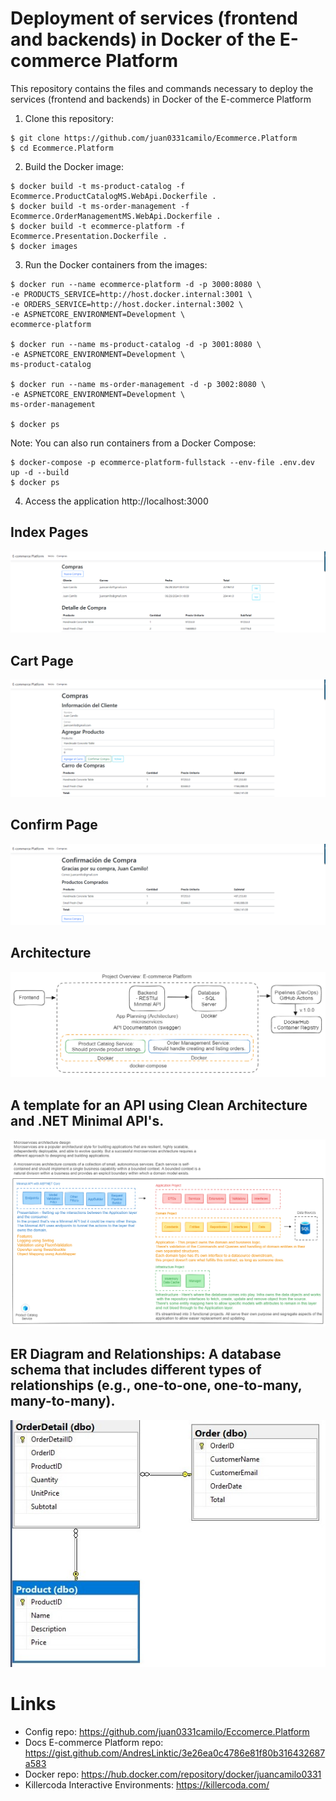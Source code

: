 # Deployment of services (frontend and backends) in Docker of the E-commerce Platform
This repository contains the files and commands necessary to deploy the services (frontend and backends) in Docker of the E-commerce Platform

1. Clone this repository:
```shell
$ git clone https://github.com/juan0331camilo/Ecommerce.Platform
$ cd Ecommerce.Platform
```

2. Build the Docker image:
```shell
$ docker build -t ms-product-catalog -f Ecommerce.ProductCatalogMS.WebApi.Dockerfile .
$ docker build -t ms-order-management -f Ecommerce.OrderManagementMS.WebApi.Dockerfile .
$ docker build -t ecommerce-platform -f Ecommerce.Presentation.Dockerfile .
$ docker images
```

3. Run the Docker containers from the images:
```shell
$ docker run --name ecommerce-platform -d -p 3000:8080 \
-e PRODUCTS_SERVICE=http://host.docker.internal:3001 \
-e ORDERS_SERVICE=http://host.docker.internal:3002 \
-e ASPNETCORE_ENVIRONMENT=Development \
ecommerce-platform

$ docker run --name ms-product-catalog -d -p 3001:8080 \
-e ASPNETCORE_ENVIRONMENT=Development \
ms-product-catalog

$ docker run --name ms-order-management -d -p 3002:8080 \
-e ASPNETCORE_ENVIRONMENT=Development \
ms-order-management

$ docker ps
```

Note: You can also run containers from a Docker Compose:
```shell
$ docker-compose -p ecommerce-platform-fullstack --env-file .env.dev up -d --build
$ docker ps
```

4. Access the application http://localhost:3000
## Index Pages
![architecture](./assets/index_page.png)

## Cart Page
![architecture](./assets/cart_page.png)

## Confirm Page
![architecture](./assets/confirm_page.png)

## Architecture
![architecture](./assets/architecture.png)

## A template for an API using Clean Architecture and .NET Minimal API's.
![template](./assets/template.png)

## ER Diagram and Relationships: A database schema that includes different types of relationships (e.g., one-to-one, one-to-many, many-to-many).
![template](./assets/er-diagram.jpg)

# Links
- Config repo: https://github.com/juan0331camilo/Eccomerce.Platform
- Docs E-commerce Platform repo: https://gist.github.com/AndresLinktic/3e26ea0c4786e81f80b316432687a583
- Docker repo: https://hub.docker.com/repository/docker/juancamilo0331
- Killercoda Interactive Environments: https://killercoda.com/
